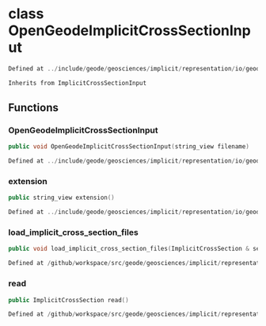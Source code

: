# class OpenGeodeImplicitCrossSectionInput

```cpp
Defined at ../include/geode/geosciences/implicit/representation/io/geode/geode_implicit_cross_section_input.h#31
```

```cpp
Inherits from ImplicitCrossSectionInput
```



## Functions

### OpenGeodeImplicitCrossSectionInput

```cpp
public void OpenGeodeImplicitCrossSectionInput(string_view filename)
```

```cpp
Defined at ../include/geode/geosciences/implicit/representation/io/geode/geode_implicit_cross_section_input.h#35
```

### extension

```cpp
public string_view extension()
```

```cpp
Defined at ../include/geode/geosciences/implicit/representation/io/geode/geode_implicit_cross_section_input.h#40
```

### load_implicit_cross_section_files

```cpp
public void load_implicit_cross_section_files(ImplicitCrossSection & section, string_view directory)
```

```cpp
Defined at /github/workspace/src/geode/geosciences/implicit/representation/io/geode/geode_implicit_cross_section_input.cpp#43
```

### read

```cpp
public ImplicitCrossSection read()
```

```cpp
Defined at /github/workspace/src/geode/geosciences/implicit/representation/io/geode/geode_implicit_cross_section_input.cpp#53
```



